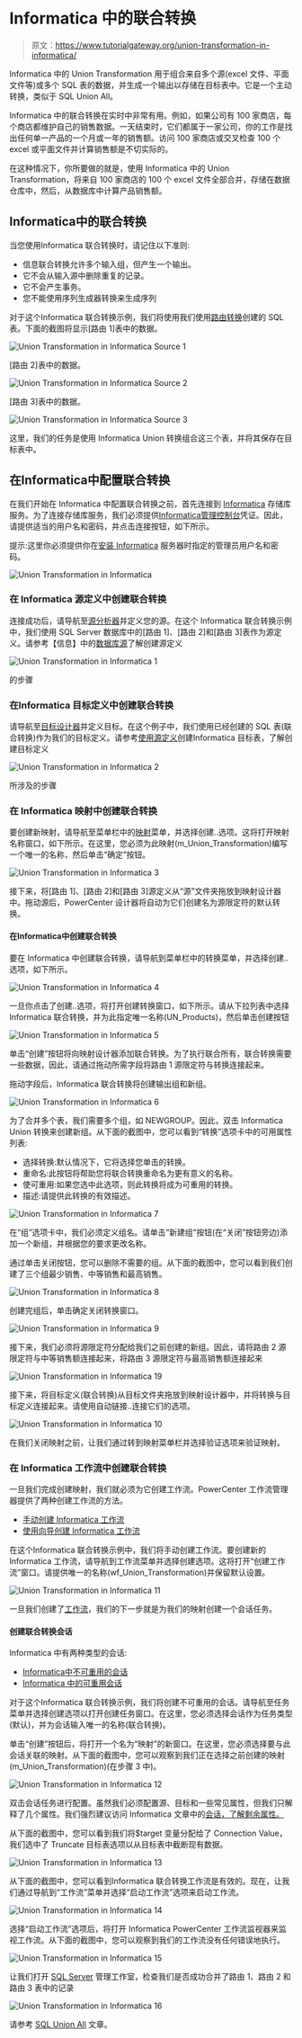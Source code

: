 # Informatica 中的联合转换

> 原文：<https://www.tutorialgateway.org/union-transformation-in-informatica/>

Informatica 中的 Union Transformation 用于组合来自多个源(excel 文件、平面文件等)或多个 SQL 表的数据，并生成一个输出以存储在目标表中。它是一个主动转换，类似于 SQL Union All。

Informatica 中的联合转换在实时中非常有用。例如，如果公司有 100 家商店，每个商店都维护自己的销售数据。一天结束时，它们都属于一家公司，你的工作是找出任何单一产品的一个月或一年的销售额。访问 100 家商店或交叉检查 100 个 excel 或平面文件并计算销售额是不切实际的。

在这种情况下，你所要做的就是，使用 Informatica 中的 Union Transformation，将来自 100 家商店的 100 个 excel 文件全部合并，存储在数据仓库中，然后，从数据库中计算产品销售额。

## Informatica中的联合转换

当您使用Informatica 联合转换时，请记住以下准则:

*   信息联合转换允许多个输入组，但产生一个输出。
*   它不会从输入源中删除重复的记录。
*   它不会产生事务。
*   您不能使用序列生成器转换来生成序列

对于这个Informatica 联合转换示例，我们将使用我们使用[路由转换](https://www.tutorialgateway.org/router-transformation-in-informatica/)创建的 SQL 表。下面的截图将显示[路由 1]表中的数据。

![Union Transformation in Informatica Source 1](img/ef26ea75410a8aa0520bb22230edf72e.png)

[路由 2]表中的数据。

![Union Transformation in Informatica Source 2](img/12494c5b5297191c4926b2ba148dd076.png)

[路由 3]表中的数据。

![Union Transformation in Informatica Source 3](img/b8e1496ee8123f68d97f30df50303dc9.png)

这里，我们的任务是使用 Informatica Union 转换组合这三个表，并将其保存在目标表中。

## 在Informatica中配置联合转换

在我们开始在 Informatica 中配置联合转换之前，首先连接到 [Informatica](https://www.tutorialgateway.org/informatica/) 存储库服务。为了连接存储库服务，我们必须提供[Informatica管理控制台](https://www.tutorialgateway.org/informatica-admin-console/)凭证。因此，请提供适当的用户名和密码，并点击连接按钮，如下所示。

提示:这里你必须提供你在[安装 Informatica](https://www.tutorialgateway.org/how-to-install-informatica/) 服务器时指定的管理员用户名和密码。

![Union Transformation in Informatica](img/94f8d80d63361b2bfd960a0a92f0d45f.png)

### 在 Informatica 源定义中创建联合转换

连接成功后，请导航至[源分析器](https://www.tutorialgateway.org/informatica-source-analyzer/)并定义您的源。在这个 Informatica 联合转换示例中，我们使用 SQL Server 数据库中的[路由 1]、[路由 2]和[路由 3]表作为源定义。请参考【信息】中的[数据库源](https://www.tutorialgateway.org/database-source-in-informatica/)了解创建源定义

![Union Transformation in Informatica 1](img/a6d85e7238a9e652632482b9b6df35f6.png)

的步骤

### 在Informatica 目标定义中创建联合转换

请导航至[目标设计器](https://www.tutorialgateway.org/target-designer-in-informatica/)并定义目标。在这个例子中，我们使用已经创建的 SQL 表(联合转换)作为我们的目标定义。请参考[使用源定义](https://www.tutorialgateway.org/create-informatica-target-table-using-source-definition/)创建Informatica 目标表，了解创建目标定义

![Union Transformation in Informatica 2](img/350acdb5bbe165440ba5923f664b456d.png)

所涉及的步骤

### 在 Informatica 映射中创建联合转换

要创建新映射，请导航至菜单栏中的[映射](https://www.tutorialgateway.org/informatica-mapping/)菜单，并选择创建..选项。这将打开映射名称窗口，如下所示。在这里，您必须为此映射(m_Union_Transformation)编写一个唯一的名称，然后单击“确定”按钮。

![Union Transformation in Informatica 3](img/4f9a5dd053ff2527d7482dfca1354b5b.png)

接下来，将[路由 1]、[路由 2]和[路由 3]源定义从“源”文件夹拖放到映射设计器中。拖动源后，PowerCenter 设计器将自动为它们创建名为源限定符的默认转换。

#### 在Informatica中创建联合转换

要在 Informatica 中创建联合转换，请导航到菜单栏中的转换菜单，并选择创建..选项，如下所示。

![Union Transformation in Informatica 4](img/803a88a0a11ff8fc7e9c7a765c3a51d9.png)

一旦你点击了创建..选项，将打开创建转换窗口，如下所示。请从下拉列表中选择Informatica 联合转换，并为此指定唯一名称(UN_Products)，然后单击创建按钮

![Union Transformation in Informatica 5](img/9284842d1ffda281576df5784a957c6c.png)

单击“创建”按钮将向映射设计器添加联合转换。为了执行联合所有，联合转换需要一些数据，因此，请通过拖动所需字段将路由 1 源限定符与转换连接起来。

拖动字段后，Informatica 联合转换将创建输出组和新组。

![Union Transformation in Informatica 6](img/50b10ab47ca1bf5bcc23f8b61752f1b1.png)

为了合并多个表，我们需要多个组，如 NEWGROUP。因此，双击 Informatica Union 转换来创建新组。从下面的截图中，您可以看到“转换”选项卡中的可用属性列表:

*   选择转换:默认情况下，它将选择您单击的转换。
*   重命名:此按钮将帮助您将联合转换重命名为更有意义的名称。
*   使可重用:如果您选中此选项，则此转换将成为可重用的转换。
*   描述:请提供此转换的有效描述。

![Union Transformation in Informatica 7](img/43f9dff0bde5269ee7e3a66fb6235dab.png)

在“组”选项卡中，我们必须定义组名。请单击“新建组”按钮(在“关闭”按钮旁边)添加一个新组，并根据您的要求更改名称。

通过单击关闭按钮，您可以删除不需要的组。从下面的截图中，您可以看到我们创建了三个组最少销售、中等销售和最高销售。

![Union Transformation in Informatica 8](img/29fde11f41ddaf2a94b1511cdfdec8d6.png)

创建完组后，单击确定关闭转换窗口。

![Union Transformation in Informatica 9](img/0e0074e568f933659502f2f9f92727ee.png)

接下来，我们必须将源限定符分配给我们之前创建的新组。因此，请将路由 2 源限定符与中等销售额连接起来，将路由 3 源限定符与最高销售额连接起来

![Union Transformation in Informatica 19](img/16c6e3c46146e15c2707dfdfd450a39b.png)

接下来，将目标定义(联合转换)从目标文件夹拖放到映射设计器中，并将转换与目标定义连接起来。请使用自动链接..连接它们的选项。

![Union Transformation in Informatica 10](img/8852831adfa7b955246566afbb3873cf.png)

在我们关闭映射之前，让我们通过转到映射菜单栏并选择验证选项来验证映射。

### 在 Informatica 工作流中创建联合转换

一旦我们完成创建映射，我们就必须为它创建工作流。PowerCenter 工作流管理器提供了两种创建工作流的方法。

*   [手动创建 Informatica 工作流](https://www.tutorialgateway.org/informatica-workflow/)
*   [使用向导创建 Informatica 工作流](https://www.tutorialgateway.org/informatica-workflow-using-wizard/)

在这个Informatica 联合转换示例中，我们将手动创建工作流。要创建新的 Informatica 工作流，请导航到工作流菜单并选择创建选项。这将打开“创建工作流”窗口。请提供唯一的名称(wf_Union_Transformation)并保留默认设置。

![Union Transformation in Informatica 11](img/6f0d6d3811e9413924bd662e187140b3.png)

一旦我们创建了[工作流](https://www.tutorialgateway.org/informatica-workflow/)，我们的下一步就是为我们的映射创建一个会话任务。

#### 创建联合转换会话

Informatica 中有两种类型的会话:

*   [Informatica中不可重用的会话](https://www.tutorialgateway.org/session-in-informatica/)
*   [Informatica 中的可重用会话](https://www.tutorialgateway.org/reusable-session-in-informatica/)

对于这个Informatica 联合转换示例，我们将创建不可重用的会话。请导航至任务菜单并选择创建选项以打开创建任务窗口。在这里，您必须选择会话作为任务类型(默认)，并为会话输入唯一的名称(联合转换)。

单击“创建”按钮后，将打开一个名为“映射”的新窗口。在这里，您必须选择要与此会话关联的映射。从下面的截图中，您可以观察到我们正在选择之前创建的映射(m_Union_Transformation)(在步骤 3 中)。

![Union Transformation in Informatica 12](img/3db471cf163464043c3cbb0aa947f7a7.png)

双击会话任务进行配置。虽然我们必须配置源、目标和一些常见属性，但我们只解释了几个属性。我们强烈建议访问 Informatica 文章中的[会话，了解剩余属性。](https://www.tutorialgateway.org/session-in-informatica/)

从下面的截图中，您可以看到我们将$target 变量分配给了 Connection Value，我们选中了 Truncate 目标表选项以从目标表中截断现有数据。

![Union Transformation in Informatica 13](img/a90306513b0e539c28e4218a5d2625b1.png)

从下面的截图中，您可以看到Informatica 联合转换工作流是有效的。现在，让我们通过导航到“工作流”菜单并选择“启动工作流”选项来启动工作流。

![Union Transformation in Informatica 14](img/461987740f7d0412a6049237d0986016.png)

选择“启动工作流”选项后，将打开 Informatica PowerCenter 工作流监视器来监视工作流。从下面的截图中，您可以观察到我们的工作流没有任何错误地执行。

![Union Transformation in Informatica 15](img/44bb4db9369f926f32630d3a8c440f3b.png)

让我们打开 [SQL Server](https://www.tutorialgateway.org/sql/) 管理工作室，检查我们是否成功合并了路由 1、路由 2 和路由 3 表中的记录

![Union Transformation in Informatica 16](img/c2625900a8330a25e817ae39d4768e61.png)

请参考 [SQL Union All](https://www.tutorialgateway.org/sql-union-all/) 文章。